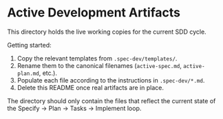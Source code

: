 # Active Development Artifacts

This directory holds the live working copies for the current SDD cycle.

Getting started:
1. Copy the relevant templates from `.spec-dev/templates/`.
2. Rename them to the canonical filenames (`active-spec.md`, `active-plan.md`, etc.).
3. Populate each file according to the instructions in `.spec-dev/*.md`.
4. Delete this README once real artifacts are in place.

The directory should only contain the files that reflect the current state of the
Specify → Plan → Tasks → Implement loop.
